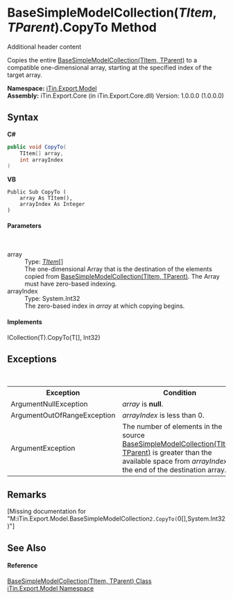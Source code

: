 # BaseSimpleModelCollection(*TItem*, *TParent*).CopyTo Method 
Additional header content 

Copies the entire <a href="T_iTin_Export_Model_BaseSimpleModelCollection_2">BaseSimpleModelCollection(TItem, TParent)</a> to a compatible one-dimensional array, starting at the specified index of the target array.

**Namespace:**&nbsp;<a href="N_iTin_Export_Model">iTin.Export.Model</a><br />**Assembly:**&nbsp;iTin.Export.Core (in iTin.Export.Core.dll) Version: 1.0.0.0 (1.0.0.0)

## Syntax

**C#**<br />
``` C#
public void CopyTo(
	TItem[] array,
	int arrayIndex
)
```

**VB**<br />
``` VB
Public Sub CopyTo ( 
	array As TItem(),
	arrayIndex As Integer
)
```


#### Parameters
&nbsp;<dl><dt>array</dt><dd>Type: <a href="T_iTin_Export_Model_BaseSimpleModelCollection_2">*TItem*</a>[]<br />The one-dimensional Array that is the destination of the elements copied from <a href="T_iTin_Export_Model_BaseSimpleModelCollection_2">BaseSimpleModelCollection(TItem, TParent)</a>. The Array must have zero-based indexing.</dd><dt>arrayIndex</dt><dd>Type: System.Int32<br />The zero-based index in *array* at which copying begins.</dd></dl>

#### Implements
ICollection(T).CopyTo(T[], Int32)<br />

## Exceptions
&nbsp;<table><tr><th>Exception</th><th>Condition</th></tr><tr><td>ArgumentNullException</td><td>*array* is <strong>null</strong>.</td></tr><tr><td>ArgumentOutOfRangeException</td><td>*arrayIndex* is less than 0.</td></tr><tr><td>ArgumentException</td><td>The number of elements in the source <a href="T_iTin_Export_Model_BaseSimpleModelCollection_2">BaseSimpleModelCollection(TItem, TParent)</a> is greater than the available space from *arrayIndex* to the end of the destination array.</td></tr></table>

## Remarks
\[Missing <remarks> documentation for "M:iTin.Export.Model.BaseSimpleModelCollection`2.CopyTo(`0[],System.Int32)"\]

## See Also


#### Reference
<a href="T_iTin_Export_Model_BaseSimpleModelCollection_2">BaseSimpleModelCollection(TItem, TParent) Class</a><br /><a href="N_iTin_Export_Model">iTin.Export.Model Namespace</a><br />